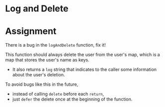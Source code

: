 # Log and Delete

# Assignment

There is a bug in the `logAndDelete` function, fix it!

This function should always delete the user from the user's map, which is a map that stores the user's name as keys.

- It also returns a `log` string that indicates to the caller some information about the user's deletion.

To avoid bugs like this in the future,

- instead of calling `delete` before each `return`,
- just `defer` the delete once at the beginning of the function.
